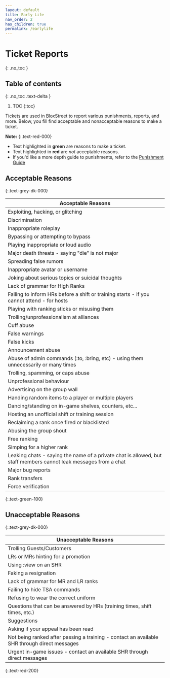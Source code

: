 ```yaml
---
layout: default
title: Early Life
nav_order: 2
has_children: true
permalink: /earlylife
---
```


# Ticket Reports
{: .no_toc }

## Table of contents
{: .no_toc .text-delta }

1. TOC
{:toc}

Tickets are used in BloxStreet to report various punishments, reports, and more. Below, you fill find acceptable and nonacceptable reasons to make a ticket.

**Note:**
{:.text-red-000} 
- Text highlighted in **green** are reasons to make a ticket.
- Text highlighted in **red** are *not* acceptable reasons. 
- If you'd like a more depth guide to punishments, refer to the [Punishment Guide](https://support.bloxstreet.store/guides/punishment-guide.html)

## Acceptable Reasons
{:.text-grey-dk-000}

| Acceptable Reasons | 
| ------ | 
| Exploiting, hacking, or glitching | 
| Discrimination |
| Inappropriate roleplay | 
| Bypassing or attempting to bypass | 
| Playing inappropriate or loud audio | 
| Major death threats - saying "die" is not major | 
| Spreading false rumors | 
| Inappropriate avatar or username | 
| Joking about serious topics or suicidal thoughts | 
| Lack of grammar for High Ranks | 
| Failing to inform HRs before a shift or training starts - if you cannot attend - for hosts | 
| Playing with ranking sticks or misusing them | 
| Trolling/unprofessionalism at alliances | 
| Cuff abuse | 
| False warnings |
| False kicks | 
| Announcement abuse | 
| Abuse of admin commands (:to, :bring, etc) - using them unnecessarily or many times | 
| Trolling, spamming, or caps abuse | 
| Unprofessional behaviour | 
| Advertising on the group wall | 
| Handing random items to a player or multiple players |
| Dancing/standing on in-game shelves, counters, etc... | 
| Hosting an unofficial shift or training session | 
| Reclaiming a rank once fired or blacklisted | 
| Abusing the group shout | 
| Free ranking | 
| Simping for a higher rank | 
| Leaking chats - saying the name of a private chat is allowed, but staff members cannot leak messages from a chat |
| Major bug reports | 
| Rank transfers | 
| Force verification | 
{:.text-green-100} 

## Unacceptable Reasons 
{:.text-grey-dk-000}

| Unacceptable Reasons | 
| ------ | 
| Trolling Guests/Customers | 
| LRs or MRs hinting for a promotion | 
| Using :view on an SHR | 
| Faking a resignation | 
| Lack of grammar for MR and LR ranks | 
| Failing to hide TSA commands | 
| Refusing to wear the correct uniform | 
| Questions that can be answered by HRs (training times, shift times, etc.) | 
| Suggestions | 
| Asking if your appeal has been read | 
| Not being ranked after passing a training - contact an available SHR through direct messages | 
| Urgent in-game issues - contact an available SHR through direct messages | 
{:.text-red-200} 
